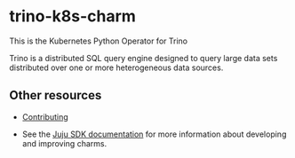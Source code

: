 # trino-k8s-charm
This is the Kubernetes Python Operator for Trino

Trino is a distributed SQL query engine designed to query large data sets distributed over one or more heterogeneous data sources.


## Other resources

- [Contributing](CONTRIBUTING.md)

- See the [Juju SDK documentation](https://juju.is/docs/sdk) for more information about developing and improving charms.
